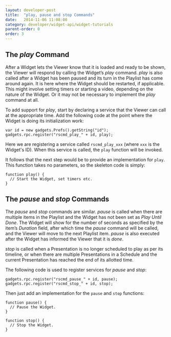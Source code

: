 ```yaml
---
layout: developer-post
title:  "play, pause and stop Commands"
date:   2014-11-06 11:08:00
category: developer/widget-api/widget-tutorials
parent-order: 0
order: 3
---
```


## The *play* Command
After a Widget lets the Viewer know that it is loaded and ready to be shown, the Viewer will respond by calling the Widget’s *play* command. *play* is also called after a Widget has been paused and its turn in the Playlist has come around again. It is here where the Widget should be restarted, if applicable. This might involve setting timers or starting a video, depending on the nature of the Widget. Or it may not be necessary to implement the *play* command at all.

To add support for *play*, start by declaring a service that the Viewer can call at the appropriate time. Add the following code at the point where the Widget is doing its initialization work:

```
var id = new gadgets.Prefs().getString("id");
gadgets.rpc.register("rscmd_play_" + id, play);
```

Here we are registering a service called `rscmd_play_xxx` (where `xxx` is the Widget's ID). When this service is called, the `play` function will be invoked.

It follows that the next step would be to provide an implementation for `play`. This function takes no parameters, so the skeleton code is simply:

```
function play() {
  // Start the Widget, set timers etc.
}
```

## The *pause* and *stop* Commands
The *pause* and *stop* commands are similar. *pause* is called when there are multiple items in the Playlist and the Widget has not been set as *Play Until Done*. The Widget will show for the number of seconds as specified by the item’s *Duration* field, after which time the *pause* command will be called, and the Viewer will move to the next Playlist item. *pause* is also executed after the Widget has informed the Viewer that it is *done*.

*stop* is called when a Presentation is no longer scheduled to play as per its timeline, or when there are multiple Presentations in a Schedule and the current Presentation has reached the end of its allotted time.

The following code is used to register services for *pause* and *stop*:

```
gadgets.rpc.register("rscmd_pause_" + id, pause);
gadgets.rpc.register("rscmd_stop_" + id, stop);
```

Then just add an implementation for the `pause` and `stop` functions:

```
function pause() {
  // Pause the Widget.
}

function stop() {
  // Stop the Widget.
}
```
